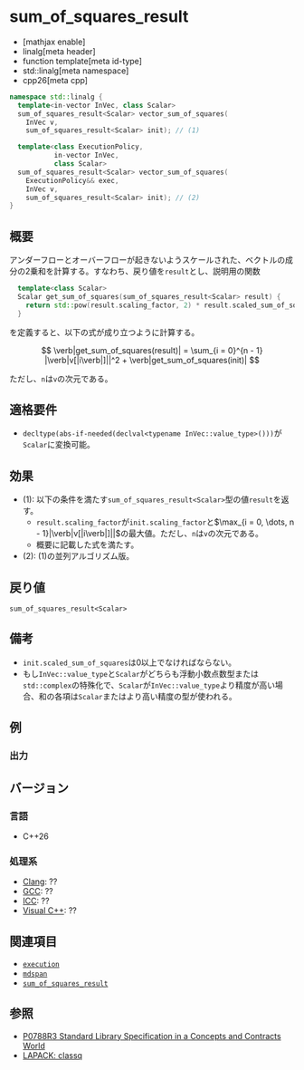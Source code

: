 # sum_of_squares_result

* [mathjax enable]
* linalg[meta header]
* function template[meta id-type]
* std::linalg[meta namespace]
* cpp26[meta cpp]

```cpp
namespace std::linalg {
  template<in-vector InVec, class Scalar>
  sum_of_squares_result<Scalar> vector_sum_of_squares(
    InVec v,
    sum_of_squares_result<Scalar> init); // (1)

  template<class ExecutionPolicy,
           in-vector InVec,
           class Scalar>
  sum_of_squares_result<Scalar> vector_sum_of_squares(
    ExecutionPolicy&& exec,
    InVec v,
    sum_of_squares_result<Scalar> init); // (2)
}
```


## 概要
アンダーフローとオーバーフローが起きないようスケールされた、ベクトルの成分の2乗和を計算する。すなわち、戻り値を`result`とし、説明用の関数

```cpp
  template<class Scalar>
  Scalar get_sum_of_squares(sum_of_squares_result<Scalar> result) {
    return std::pow(result.scaling_factor, 2) * result.scaled_sum_of_squares;
  }
```

を定義すると、以下の式が成り立つように計算する。

$$
\verb|get_sum_of_squares(result)| = \sum_{i = 0}^{n - 1} |\verb|v[|i\verb|]||^2 + \verb|get_sum_of_squares(init)|
$$

ただし、`n`は`v`の次元である。


## 適格要件
- `decltype(abs-if-needed(declval<typename InVec::value_type>()))`が`Scalar`に変換可能。


## 効果
- (1): 以下の条件を満たす`sum_of_squares_result<Scalar>`型の値`result`を返す。
  + `result.scaling_factor`が`init.scaling_factor`と$\max_{i = 0, \dots, n - 1}|\verb|v[|i\verb|]||$の最大値。ただし、`n`は`v`の次元である。
  + 概要に記載した式を満たす。
- (2): (1)の並列アルゴリズム版。


## 戻り値
`sum_of_squares_result<Scalar>`


## 備考
- `init.scaled_sum_of_squares`は0以上でなければならない。
- もし`InVec::value_type`と`Scalar`がどちらも浮動小数点数型または`std::complex`の特殊化で、`Scalar`が`InVec::value_type`より精度が高い場合、和の各項は`Scalar`またはより高い精度の型が使われる。


## 例


### 出力


## バージョン
### 言語
- C++26

### 処理系
- [Clang](/implementation.md#clang): ??
- [GCC](/implementation.md#gcc): ??
- [ICC](/implementation.md#icc): ??
- [Visual C++](/implementation.md#visual_cpp): ??


## 関連項目
- [`execution`](/reference/execution.md)
- [`mdspan`](/reference/mdspan.md)
- [`sum_of_squares_result`](sum_of_squares_result.md)


## 参照
- [P0788R3 Standard Library Specification in a Concepts and Contracts World](http://www.open-std.org/jtc1/sc22/wg21/docs/papers/2018/p0788r3.pdf)
- [LAPACK: classq](https://netlib.org/lapack/explore-html/d8/d76/group__lassq_gab70baa330cb7a13111b72aef0734e26d.html#gab70baa330cb7a13111b72aef0734e26d)

